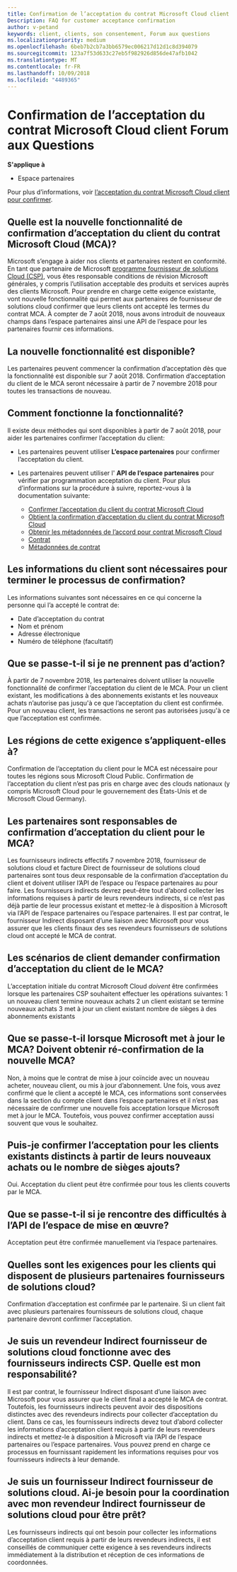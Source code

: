 ```yaml
---
title: Confirmation de l’acceptation du contrat Microsoft Cloud client Forum aux Questions | L’espace partenaires
Description: FAQ for customer acceptance confirmation
author: v-petand
keywords: client, clients, son consentement, Forum aux questions
ms.localizationpriority: medium
ms.openlocfilehash: 6beb7b2cb7a3bb6579ec006217d12d1c8d394079
ms.sourcegitcommit: 123a7f53d633c27eb5f982926d856de47afb1042
ms.translationtype: MT
ms.contentlocale: fr-FR
ms.lasthandoff: 10/09/2018
ms.locfileid: "4489365"
---
```

# <a name="microsoft-cloud-agreement-customer-acceptance-confirmation-frequently-asked-questions"></a>Confirmation de l’acceptation du contrat Microsoft Cloud client Forum aux Questions 

**S'applique à**
-  Espace partenaires

Pour plus d’informations, voir [l’acceptation du contrat Microsoft Cloud client pour confirmer](https://docs.microsoft.com/en-us/partner-center/confirm-consent).
 
## <a name="what-is-the-new-functionality-for-confirming-customer-acceptance-of-the-microsoft-cloud-agreement-mca"></a>Quelle est la nouvelle fonctionnalité de confirmation d’acceptation du client du contrat Microsoft Cloud (MCA)? 
Microsoft s’engage à aider nos clients et partenaires restent en conformité. En tant que partenaire de Microsoft [programme fournisseur de solutions Cloud (CSP)](https://partner.microsoft.com/en-us/cloud-solution-provider), vous êtes responsable conditions de révision Microsoft générales, y compris l’utilisation acceptable des produits et services auprès des clients Microsoft. Pour prendre en charge cette exigence existante, vont nouvelle fonctionnalité qui permet aux partenaires de fournisseur de solutions cloud confirmer que leurs clients ont accepté les termes du contrat MCA. À compter de 7 août 2018, nous avons introduit de nouveaux champs dans l’espace partenaires ainsi une API de l’espace pour les partenaires fournir ces informations. 
 
## <a name="when-is-the-new-functionality-available"></a>La nouvelle fonctionnalité est disponible? 
Les partenaires peuvent commencer la confirmation d’acceptation dès que la fonctionnalité est disponible sur 7 août 2018. Confirmation d’acceptation du client de le MCA seront nécessaire à partir de 7 novembre 2018 pour toutes les transactions de nouveau. 
 
## <a name="how-does-the-functionality-work"></a>Comment fonctionne la fonctionnalité?
Il existe deux méthodes qui sont disponibles à partir de 7 août 2018, pour aider les partenaires confirmer l’acceptation du client:  

-   Les partenaires peuvent utiliser **L’espace partenaires** pour confirmer l’acceptation du client. 

-   Les partenaires peuvent utiliser l' **API de l’espace partenaires** pour vérifier par programmation acceptation du client. Pour plus d’informations sur la procédure à suivre, reportez-vous à la documentation suivante:
    -   [Confirmer l’acceptation du client du contrat Microsoft Cloud](https://docs.microsoft.com/en-us/partner-center/develop/confirm-customer-consent)
    -   [Obtient la confirmation d’acceptation du client du contrat Microsoft Cloud](https://docs.microsoft.com/en-us/partner-center/develop/get-confirmation-of-customer-consent)
    -   [Obtenir les métadonnées de l’accord pour contrat Microsoft Cloud](https://docs.microsoft.com/en-us/partner-center/develop/get-agreement-metadata)
    -   [Contrat](https://docs.microsoft.com/en-us/partner-center/develop/agreement)
    -   [Métadonnées de contrat](https://docs.microsoft.com/en-us/partner-center/develop/agreement-metadata)

##  <a name="what-customer-information-is-required-to-complete-the-confirmation-process"></a>Les informations du client sont nécessaires pour terminer le processus de confirmation? 
Les informations suivantes sont nécessaires en ce qui concerne la personne qui l’a accepté le contrat de: 
-    Date d’acceptation du contrat 
-    Nom et prénom 
-    Adresse électronique 
-    Numéro de téléphone (facultatif)  
 
## <a name="what-will-happen-if-i-do-not-take-action"></a>Que se passe-t-il si je ne prennent pas d’action? 
À partir de 7 novembre 2018, les partenaires doivent utiliser la nouvelle fonctionnalité de confirmer l’acceptation du client de le MCA. Pour un client existant, les modifications à des abonnements existants et les nouveaux achats n’autorise pas jusqu'à ce que l’acceptation du client est confirmée. Pour un nouveau client, les transactions ne seront pas autorisées jusqu'à ce que l’acceptation est confirmée. 
 
## <a name="which-regions-does-this-requirement-apply-to"></a>Les régions de cette exigence s’appliquent-elles à? 
Confirmation de l’acceptation du client pour le MCA est nécessaire pour toutes les régions sous Microsoft Cloud Public. Confirmation de l’acceptation du client n’est pas pris en charge avec des clouds nationaux (y compris Microsoft Cloud pour le gouvernement des États-Unis et de Microsoft Cloud Germany). 
 
## <a name="which-partners-are-responsible-for-confirming-customer-acceptance-to-the-mca"></a>Les partenaires sont responsables de confirmation d’acceptation du client pour le MCA? 
Les fournisseurs indirects effectifs 7 novembre 2018, fournisseur de solutions cloud et facture Direct de fournisseur de solutions cloud partenaires sont tous deux responsable de la confirmation d’acceptation du client et doivent utiliser l’API de l’espace ou l’espace partenaires au pour faire. Les fournisseurs indirects devrez peut-être tout d’abord collecter les informations requises à partir de leurs revendeurs indirects, si ce n’est pas déjà partie de leur processus existant et mettez-le à disposition à Microsoft via l’API de l’espace partenaires ou l’espace partenaires. Il est par contrat, le fournisseur Indirect disposant d’une liaison avec Microsoft pour vous assurer que les clients finaux des ses revendeurs fournisseurs de solutions cloud ont accepté le MCA de contrat.  
 
## <a name="what-customer-scenarios-require-confirmation-of-customer-acceptance-of-the-mca"></a>Les scénarios de client demander confirmation d’acceptation du client de le MCA? 
L’acceptation initiale du contrat Microsoft Cloud *doivent* être confirmées lorsque les partenaires CSP souhaitent effectuer les opérations suivantes: 1 un nouveau client termine nouveaux achats 2 un client existant se termine nouveaux achats 3 met à jour un client existant nombre de sièges à des abonnements existants 
 
## <a name="what-happens-when-microsoft-updates-the-mca-do-i-need-obtain-re-confirmation-of-the-new-mca"></a>Que se passe-t-il lorsque Microsoft met à jour le MCA? Doivent obtenir ré-confirmation de la nouvelle MCA?
Non, à moins que le contrat de mise à jour coïncide avec un nouveau acheter, nouveau client, ou mis à jour d’abonnement. Une fois, vous avez confirmé que le client a accepté le MCA, ces informations sont conservées dans la section du compte client dans l’espace partenaires et il n’est pas nécessaire de confirmer une nouvelle fois acceptation lorsque Microsoft met à jour le MCA. Toutefois, vous pouvez confirmer acceptation aussi souvent que vous le souhaitez. 
 
## <a name="can-i-confirm-the-acceptance-for-existing-customers-separate-from-their-new-purchases-or-seat-additions"></a>Puis-je confirmer l’acceptation pour les clients existants distincts à partir de leurs nouveaux achats ou le nombre de sièges ajouts? 
Oui. Acceptation du client peut être confirmée pour tous les clients couverts par le MCA. 
 
## <a name="what-if-im-having-difficulty-implementing-the-partner-center-api"></a>Que se passe-t-il si je rencontre des difficultés à l’API de l’espace de mise en œuvre? 
Acceptation peut être confirmée manuellement via l’espace partenaires. 
 
## <a name="what-are-the-requirements-for-customers-that-have-multiple-csp-partners"></a>Quelles sont les exigences pour les clients qui disposent de plusieurs partenaires fournisseurs de solutions cloud? 
Confirmation d’acceptation est confirmée par le partenaire. Si un client fait avec plusieurs partenaires fournisseurs de solutions cloud, chaque partenaire devront confirmer l’acceptation. 
 
## <a name="i-am-a-csp-indirect-reseller-working-with-csp-indirect-providers-what-is-my-responsibility"></a>Je suis un revendeur Indirect fournisseur de solutions cloud fonctionne avec des fournisseurs indirects CSP. Quelle est mon responsabilité? 
Il est par contrat, le fournisseur Indirect disposant d’une liaison avec Microsoft pour vous assurer que le client final a accepté le MCA de contrat. Toutefois, les fournisseurs indirects peuvent avoir des dispositions distinctes avec des revendeurs indirects pour collecter d’acceptation du client. Dans ce cas, les fournisseurs indirects devez tout d’abord collecter les informations d’acceptation client requis à partir de leurs revendeurs indirects et mettez-le à disposition à Microsoft via l’API de l’espace partenaires ou l’espace partenaires. Vous pouvez prend en charge ce processus en fournissant rapidement les informations requises pour vos fournisseurs indirects à leur demande. 
 
## <a name="i-am-a-csp-indirect-provider-do-i-need-to-coordinate-with-my-csp-indirect-reseller-to-be-prepared"></a>Je suis un fournisseur Indirect fournisseur de solutions cloud. Ai-je besoin pour la coordination avec mon revendeur Indirect fournisseur de solutions cloud pour être prêt? 
Les fournisseurs indirects qui ont besoin pour collecter les informations d’acceptation client requis à partir de leurs revendeurs indirects, il est conseillés de communiquer cette exigence à ses revendeurs indirects immédiatement à la distribution et réception de ces informations de coordonnées. 
 

